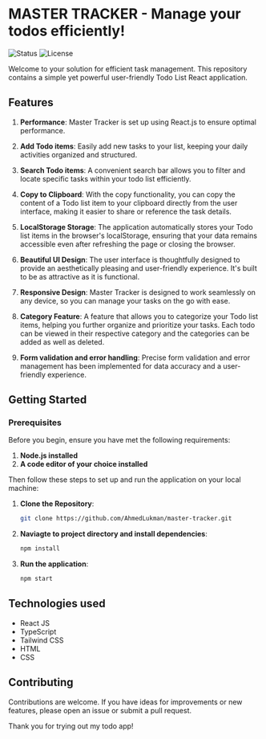 # MASTER TRACKER - Manage your todos efficiently!

![Status](https://img.shields.io/badge/Status-Completed-green)
![License](https://img.shields.io/badge/License-MIT-yellow)

Welcome to your solution for efficient task management. This repository contains a simple yet powerful user-friendly Todo List React application.

## Features

1. **Performance**: Master Tracker is set up using React.js to ensure optimal performance.

2. **Add Todo items**: Easily add new tasks to your list, keeping your daily activities organized and structured.

3. **Search Todo items**: A convenient search bar allows you to filter and locate specific tasks within your todo list efficiently.

4. **Copy to Clipboard**: With the copy functionality, you can copy the content of a Todo list item to your clipboard directly from the user interface, making it easier to share or reference the task details.

5. **LocalStorage Storage**: The application automatically stores your Todo list items in the browser's localStorage, ensuring that your data remains accessible even after refreshing the page or closing the browser.

6. **Beautiful UI Design**: The user interface is thoughtfully designed to provide an aesthetically pleasing and user-friendly experience. It's built to be as attractive as it is functional.

7. **Responsive Design**: Master Tracker is designed to work seamlessly on any device, so you can manage your tasks on the go with ease.

8. **Category Feature**: A feature that allows you to categorize your Todo list items, helping you further organize and prioritize your tasks. Each todo can be viewed in their respective category and the categories can be added as well as deleted.

9. **Form validation and error handling**: Precise form validation and error management has been implemented for data accuracy and a user-friendly experience.

## Getting Started

### Prerequisites

Before you begin, ensure you have met the following requirements:

1. **Node.js installed**
2. **A code editor of your choice installed**

Then follow these steps to set up and run the application on your local machine:

1. **Clone the Repository**:
   ```bash
   git clone https://github.com/AhmedLukman/master-tracker.git
   ```
2. **Naviagte to project directory and install dependencies**:
   ```bash
   npm install
   ```
3. **Run the application**:
   ```bash
   npm start
   ```

## Technologies used

- React JS
- TypeScript
- Tailwind CSS
- HTML
- CSS

## Contributing

Contributions are welcome. If you have ideas for improvements or new features, please open an issue or submit a pull request.

Thank you for trying out my todo app!
